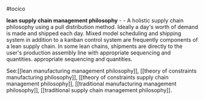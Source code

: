 #tocico

<b>lean supply chain management philosophy</b> -  - A holistic supply chain philosophy using a pull distribution method.  Ideally a day's worth of demand is made and shipped each day.  Mixed model scheduling and shipping system in addition to a kanban control system are frequently components of a lean supply chain.  In some lean chains, shipments are directly to the user's production assembly line with appropriate sequencing and quantities.
appropriate sequencing and quantities.




See:[[lean manufacturing management philosophy]], [[theory of constraints manufacturing philosophy]], [[theory of constraints supply chain management philosophy]], [[traditional manufacturing management philosophy]], [[traditional supply chain management philosophy]].
